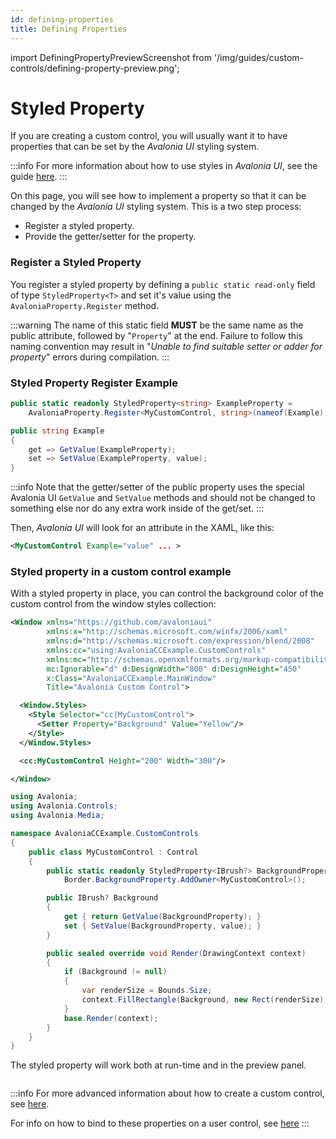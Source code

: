```yaml
---
id: defining-properties
title: Defining Properties
---
```


import DefiningPropertyPreviewScreenshot from '/img/guides/custom-controls/defining-property-preview.png';

# Styled Property

If you are creating a custom control, you will usually want it to have properties that can be set by the _Avalonia UI_ styling system.

:::info
For more information about how to use styles in _Avalonia UI_, see the guide [here](../../basics/user-interface/styling).
:::

On this page, you will see how to implement a property so that it can be changed by the _Avalonia UI_ styling system. This is a two step process:

* Register a styled property.
* Provide the getter/setter for the property.

### Register a Styled Property

You register a styled property by defining a `public static read-only` field of type `StyledProperty<T>` and set it's value using the `AvaloniaProperty.Register` method.

:::warning
The name of this static field **MUST** be the same name as the public attribute, followed by "`Property`" at the end.
Failure to follow this naming convention may result in "*Unable to find suitable setter or adder for property*" errors during compilation.
:::

### Styled Property Register Example

```csharp
public static readonly StyledProperty<string> ExampleProperty =
    AvaloniaProperty.Register<MyCustomControl, string>(nameof(Example), "Default value here");

public string Example
{
    get => GetValue(ExampleProperty);
    set => SetValue(ExampleProperty, value);
}
```

:::info
Note that the getter/setter of the public property uses the special Avalonia UI `GetValue` and `SetValue` methods and should not be changed to something else nor do any extra work inside of the get/set.
:::

Then, _Avalonia UI_ will look for an attribute in the XAML, like this:

```xml
<MyCustomControl Example="value" ... >
```

### Styled property in a custom control example

With a styled property in place, you can control the background color of the custom control from the window styles collection:

```xml title='MainWindow.axaml'
<Window xmlns="https://github.com/avaloniaui"
        xmlns:x="http://schemas.microsoft.com/winfx/2006/xaml"
        xmlns:d="http://schemas.microsoft.com/expression/blend/2008"
        xmlns:cc="using:AvaloniaCCExample.CustomControls"
        xmlns:mc="http://schemas.openxmlformats.org/markup-compatibility/2006"
        mc:Ignorable="d" d:DesignWidth="800" d:DesignHeight="450"
        x:Class="AvaloniaCCExample.MainWindow"
        Title="Avalonia Custom Control">

  <Window.Styles>
    <Style Selector="cc|MyCustomControl">
      <Setter Property="Background" Value="Yellow"/>
    </Style>
  </Window.Styles>

  <cc:MyCustomControl Height="200" Width="300"/>

</Window>
```

```csharp title='MyCustomControl.cs'
using Avalonia;
using Avalonia.Controls;
using Avalonia.Media;

namespace AvaloniaCCExample.CustomControls
{
    public class MyCustomControl : Control
    {
        public static readonly StyledProperty<IBrush?> BackgroundProperty =
            Border.BackgroundProperty.AddOwner<MyCustomControl>();

        public IBrush? Background
        {
            get { return GetValue(BackgroundProperty); }
            set { SetValue(BackgroundProperty, value); }
        }

        public sealed override void Render(DrawingContext context)
        {
            if (Background != null)
            {
                var renderSize = Bounds.Size;
                context.FillRectangle(Background, new Rect(renderSize));
            }
            base.Render(context);
        }
    }
}
```

The styled property will work both at run-time and in the preview panel.

<img src={DefiningPropertyPreviewScreenshot} alt=''/>

:::info
For more advanced information about how to create a custom control, see [here](../custom-controls/how-to-create-advanced-custom-controls.md).

For info on how to bind to these properties on a user control, see [here](./how-to-create-a-user-control.md)
:::
